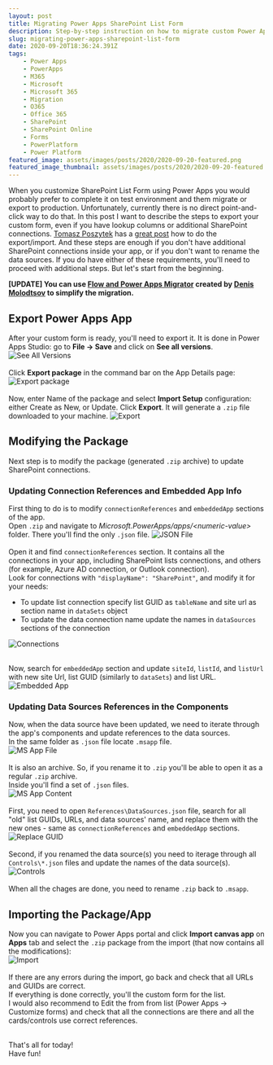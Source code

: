 ```yaml
---
layout: post
title: Migrating Power Apps SharePoint List Form
description: Step-by-step instruction on how to migrate custom Power Apps SharePoint list form to another list
slug: migrating-power-apps-sharepoint-list-form
date: 2020-09-20T18:36:24.391Z
tags:
    - Power Apps
    - PowerApps
    - M365
    - Microsoft
    - Microsoft 365
    - Migration
    - O365
    - Office 365
    - SharePoint
    - SharePoint Online
    - Forms
    - PowerPlatform
    - Power Platform
featured_image: assets/images/posts/2020/2020-09-20-featured.png
featured_image_thumbnail: assets/images/posts/2020/2020-09-20-featured.png
---
```


When you customize SharePoint List Form using Power Apps you would probably prefer to complete it on test environment and them migrate or export to production. Unfortunately, currently there is no direct point-and-click way to do that.
In this post I want to describe the steps to export your custom form, even if you have lookup columns or additional SharePoint connections.
[Tomasz Poszytek](https://twitter.com/TomaszPoszytek) has a [great post](https://poszytek.eu/en/microsoft-en/office-365-en/powerapps-en/importing-powerapps-package-as-a-sharepoint-list-form/) how to do the export/import. And these steps are enough if you don't have additional SharePoint connections inside your app, or if you don't want to rename the data sources.
If you do have either of these requirements, you'll need to proceed with additional steps.
But let's start from the beginning.

**[UPDATE] You can use [Flow and Power Apps Migrator](https://github.com/Zerg00s/FlowPowerAppsMigrator) created by [Denis Molodtsov](https://twitter.com/Zerg00s) to simplify the migration.**

## Export Power Apps App
After your custom form is ready, you'll need to export it.
It is done in Power Apps Studio: go to **File -> Save** and click on **See all versions**.
![See All Versions](./assets/images/posts/2020/2020-09-20-see-all-versions.png)<br /><br />
Click **Export package** in the command bar on the App Details page:
![Export package](./assets/images/posts/2020/2020-09-20-export-app.png)<br /><br />
Now, enter Name of the package and select **Import Setup** configuration: either Create as New, or Update. Click **Export**. It will generate a `.zip` file downloaded to your machine.
![Export](./assets/images/posts/2020/2020-09-20-export-package.png)

## Modifying the Package
Next step is to modify the package (generated `.zip` archive) to update SharePoint connections.
### Updating Connection References and Embedded App Info
First thing to do is to modify `connectionReferences` and `embeddedApp` sections of the app.<br />Open `.zip` and navigate to *Microsoft.PowerApps/apps/&lt;numeric-value&gt;* folder. There you'll find the only `.json` file.
![JSON File](./assets/images/posts/2020/2020-09-20-json.png)<br /><br />
Open it and find `connectionReferences` section. It contains all the connections in your app, including SharePoint lists connections, and others (for example, Azure AD connection, or Outlook connection).<br />
Look for connections with `"displayName": "SharePoint"`, and modify it for your needs:
- To update list connection specify list GUID as `tableName` and site url as section name in `dataSets` object
- To update the data connection name update the names in `dataSources` sections of the connection


![Connections](./assets/images/posts/2020/2020-09-20-data-sets.png)<br /><br />

Now, search for `embeddedApp` section and update `siteId`, `listId`, and `listUrl` with new site Url, list GUID (similarly to `dataSets`) and list URL.<br />
![Embedded App](./assets/images/posts/2020/2020-09-20-embedded-app.png)<br />

### Updating Data Sources References in the Components
Now, when the data source have been updated, we need to iterate through the app's components and update references to the data sources.<br />
In the same folder as `.json` file locate `.msapp` file.<br /> 
![MS App File](./assets/images/posts/2020/2020-09-20-msapp.png)<br /><br />
It is also an archive. So, if you rename it to `.zip` you'll be able to open it as a regular `.zip` archive.<br />
Inside you'll find a set of `.json` files.<br />
![MS App Content](./assets/images/posts/2020/2020-09-20-msapp-content.png)<br /><br />
First, you need to open `References\DataSources.json` file, search for all "old" list GUIDs, URLs, and data sources' name, and replace them with the new ones - same as `connectionReferences` and `embeddedApp` sections.<br />
![Replace GUID](./assets/images/posts/2020/2020-09-20-replace.png)<br /><br />
Second, if you renamed the data source(s) you need to iterage through all `Controls\*.json` files and update the names of the data source(s).<br />
![Controls](./assets/images/posts/2020/2020-09-20-controls.png)<br /><br />
When all the chages are done, you need to rename `.zip` back to `.msapp`.

## Importing the Package/App
Now you can navigate to Power Apps portal and click **Import canvas app** on **Apps** tab and select the `.zip` package from the import (that now contains all the modifications):<br />
![Import](./assets/images/posts/2020/2020-09-20-import.png)<br /><br />
If there are any errors during the import, go back and check that all URLs and GUIDs are correct.<br />
If everything is done correctly, you'll the custom form for the list.<br />
I would also recommend to Edit the from from list (Power Apps -> Customize forms) and check that all the connections are there and all the cards/controls use correct references.

<br />
That's all for today!<br />
Have fun!

